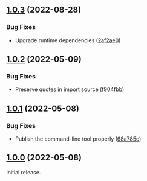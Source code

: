 ## [1.0.3](https://github.com/prantlf/requirejs-esm-converter/compare/v1.0.2...v1.0.3) (2022-08-28)


### Bug Fixes

* Upgrade runtime dependencies ([2af2ae0](https://github.com/prantlf/requirejs-esm-converter/commit/2af2ae0d12f7c73359bc376044a7b367b7929a68))

## [1.0.2](https://github.com/prantlf/requirejs-esm-converter/compare/v1.0.1...v1.0.2) (2022-05-09)


### Bug Fixes

* Preserve quotes in import source ([f904fbb](https://github.com/prantlf/requirejs-esm-converter/commit/f904fbb0ac4202ae78c1f4b839d20515ce3d1249))



## [1.0.1](https://github.com/prantlf/requirejs-esm-converter/compare/v1.0.0...v1.0.1) (2022-05-08)

### Bug Fixes

* Publish the command-line tool properly ([68a785e](https://github.com/prantlf/requirejs-esm-converter/commit/68a785e574816eed2025b7961c5e5bd4b8fa9824))

## [1.0.0](https://github.com/prantlf/requirejs-esm-converter/commits/v1.0.0) (2022-05-08)

Initial release.
